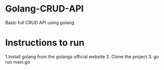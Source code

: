 # Golang-CRUD-API
Basic full CRUD API using golang.

# Instructions to run 

1.Install golang from the golangs official website 
2. Clone the project 
3. go run main.go 


